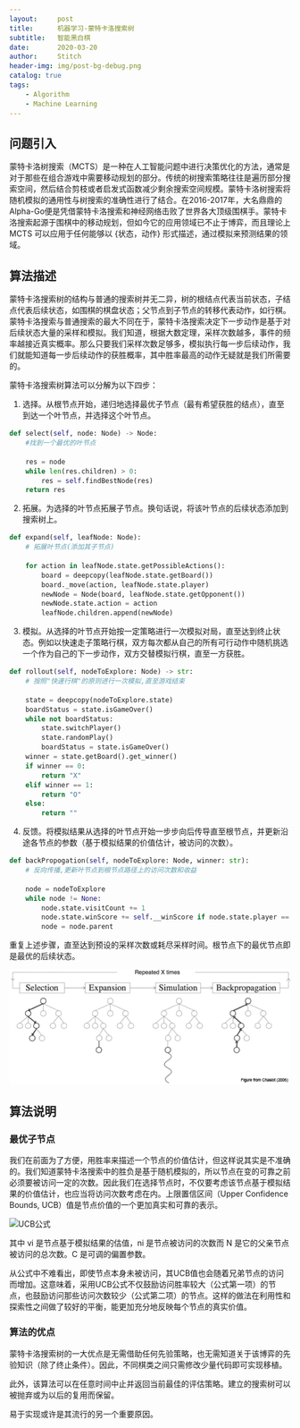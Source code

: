 ```yaml
---
layout:     post
title:      机器学习-蒙特卡洛搜索树
subtitle:   智能黑白棋
date:       2020-03-20
author:     Stitch
header-img: img/post-bg-debug.png
catalog: true
tags:
    - Algorithm
    - Machine Learning
--- 
```


## 问题引入 ##

蒙特卡洛树搜索（MCTS）是一种在人工智能问题中进行决策优化的方法，通常是对于那些在组合游戏中需要移动规划的部分。传统的树搜索策略往往是遍历部分搜索空间，然后结合剪枝或者启发式函数减少剩余搜索空间规模。蒙特卡洛树搜索将随机模拟的通用性与树搜索的准确性进行了结合。在2016-2017年，大名鼎鼎的Alpha-Go便是凭借蒙特卡洛搜索和神经网络击败了世界各大顶级围棋手。蒙特卡洛搜索起源于围棋中的移动规划，但如今它的应用领域已不止于博弈，而且理论上 MCTS 可以应用于任何能够以 {状态，动作} 形式描述，通过模拟来预测结果的领域。

## 算法描述 ##

蒙特卡洛搜索树的结构与普通的搜索树并无二异，树的根结点代表当前状态，子结点代表后续状态，如围棋的棋盘状态；父节点到子节点的转移代表动作，如行棋。蒙特卡洛搜索与普通搜索的最大不同在于，蒙特卡洛搜索决定下一步动作是基于对后续状态大量的采样和模拟。我们知道，根据大数定理，采样次数越多，事件的频率越接近真实概率。那么只要我们采样次数足够多，模拟执行每一步后续动作，我们就能知道每一步后续动作的获胜概率，其中胜率最高的动作无疑就是我们所需要的。

蒙特卡洛搜索树算法可以分解为以下四步：

1. 选择。从根节点开始，递归地选择最优子节点（最有希望获胜的结点），直至到达一个叶节点，并选择这个叶节点。
```python
def select(self, node: Node) -> Node:
    #找到一个最优的叶节点

    res = node
    while len(res.children) > 0:
        res = self.findBestNode(res)
    return res
```
2. 拓展。为选择的叶节点拓展子节点。换句话说，将该叶节点的后续状态添加到搜索树上。
```python
def expand(self, leafNode: Node):
    # 拓展叶节点(添加其子节点)

    for action in leafNode.state.getPossibleActions():
        board = deepcopy(leafNode.state.getBoard())
        board._move(action, leafNode.state.player)
        newNode = Node(board, leafNode.state.getOpponent())
        newNode.state.action = action
        leafNode.children.append(newNode)
```
3. 模拟。从选择的叶节点开始按一定策略进行一次模拟对局，直至达到终止状态。例如以快速走子策略行棋，双方每次都从自己的所有可行动作中随机挑选一个作为自己的下一步动作，双方交替模拟行棋，直至一方获胜。
```python
def rollout(self, nodeToExplore: Node) -> str:
    # 按照"快速行棋"的原则进行一次模拟,直至游戏结束

    state = deepcopy(nodeToExplore.state)
    boardStatus = state.isGameOver()
    while not boardStatus:
        state.switchPlayer()
        state.randomPlay()
        boardStatus = state.isGameOver()
    winner = state.getBoard().get_winner()
    if winner == 0:
        return "X"
    elif winner == 1:
        return "O"
    else:
        return ""
```
4. 反馈。将模拟结果从选择的叶节点开始一步步向后传导直至根节点，并更新沿途各节点的参数（基于模拟结果的价值估计，被访问的次数）。
```python
def backPropogation(self, nodeToExplore: Node, winner: str):
    # 反向传播,更新叶节点到根节点路径上的访问次数和收益

    node = nodeToExplore
    while node != None:
        node.state.visitCount += 1
        node.state.winScore += self.__winScore if node.state.player == winner else 0
        node = node.parent
```

重复上述步骤，直至达到预设的采样次数或耗尽采样时间。根节点下的最优节点即是最优的后续状态。

![UCB公式](https://raw.githubusercontent.com/StitchWuhula/StitchWuhula.github.io/master/img/202-03-20/1.png)

## 算法说明 ##

### 最优子节点 ###

我们在前面为了方便，用胜率来描述一个节点的价值估计，但这样说其实是不准确的。我们知道蒙特卡洛搜索中的胜负是基于随机模拟的，所以节点在变的可靠之前必须要被访问一定的次数。因此我们在选择节点时，不仅要考虑该节点基于模拟结果的价值估计，也应当将访问次数考虑在内。上限置信区间（Upper Confidence Bounds, UCB）值是节点价值的一个更加真实和可靠的表示。

![UCB公式](https://raw.githubusercontent.com/StitchWuhula/StitchWuhula.github.io/master/img/2020-03-20/2.png)

其中 vi 是节点基于模拟结果的估值，ni 是节点被访问的次数而 N 是它的父亲节点被访问的总次数。C 是可调的偏置参数。

从公式中不难看出，即使节点本身未被访问，其UCB值也会随着兄弟节点的访问而增加。这意味着，采用UCB公式不仅鼓励访问胜率较大（公式第一项）的节点，也鼓励访问那些访问次数较少（公式第二项）的节点。这样的做法在利用性和探索性之间做了较好的平衡，能更加充分地反映每个节点的真实价值。

### 算法的优点 ###

蒙特卡洛搜索树的一大优点是无需借助任何先验策略，也无需知道关于该博弈的先验知识（除了终止条件）。因此，不同棋类之间只需修改少量代码即可实现移植。

此外，该算法可以在任意时间中止并返回当前最佳的评估策略。建立的搜索树可以被抛弃或为以后的复用而保留。

易于实现或许是其流行的另一个重要原因。